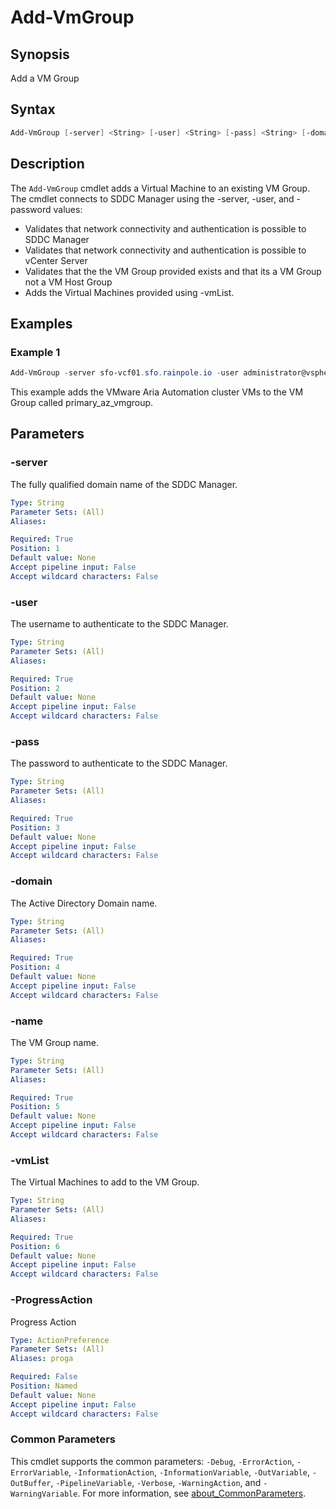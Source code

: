 # Add-VmGroup

## Synopsis

Add a VM Group

## Syntax

```powershell
Add-VmGroup [-server] <String> [-user] <String> [-pass] <String> [-domain] <String> [-name] <String> [-vmList] <String> [-ProgressAction <ActionPreference>] [<CommonParameters>]
```

## Description

The `Add-VmGroup` cmdlet adds a Virtual Machine to an existing VM Group. The cmdlet connects to SDDC Manager using the -server, -user, and -password values:

- Validates that network connectivity and authentication is possible to SDDC Manager
- Validates that network connectivity and authentication is possible to vCenter Server
- Validates that the the VM Group provided exists and that its a VM Group not a VM Host Group
- Adds the Virtual Machines provided using -vmList.

## Examples

### Example 1

```powershell
Add-VmGroup -server sfo-vcf01.sfo.rainpole.io -user administrator@vsphere.local -pass VMw@re1! -domain sfo-m01 -name "sfo-m01_primary-az-vmgroup" -vmList "xint-vra01a,xint-vra01b,xint-vra01c"
```

This example adds the VMware Aria Automation cluster VMs to the VM Group called primary_az_vmgroup.

## Parameters

### -server

The fully qualified domain name of the SDDC Manager.

```yaml
Type: String
Parameter Sets: (All)
Aliases:

Required: True
Position: 1
Default value: None
Accept pipeline input: False
Accept wildcard characters: False
```

### -user

The username to authenticate to the SDDC Manager.

```yaml
Type: String
Parameter Sets: (All)
Aliases:

Required: True
Position: 2
Default value: None
Accept pipeline input: False
Accept wildcard characters: False
```

### -pass

The password to authenticate to the SDDC Manager.

```yaml
Type: String
Parameter Sets: (All)
Aliases:

Required: True
Position: 3
Default value: None
Accept pipeline input: False
Accept wildcard characters: False
```

### -domain

The Active Directory Domain name.

```yaml
Type: String
Parameter Sets: (All)
Aliases:

Required: True
Position: 4
Default value: None
Accept pipeline input: False
Accept wildcard characters: False
```

### -name

The VM Group name.

```yaml
Type: String
Parameter Sets: (All)
Aliases:

Required: True
Position: 5
Default value: None
Accept pipeline input: False
Accept wildcard characters: False
```

### -vmList

The Virtual Machines to add to the VM Group.

```yaml
Type: String
Parameter Sets: (All)
Aliases:

Required: True
Position: 6
Default value: None
Accept pipeline input: False
Accept wildcard characters: False
```

### -ProgressAction

Progress Action

```yaml
Type: ActionPreference
Parameter Sets: (All)
Aliases: proga

Required: False
Position: Named
Default value: None
Accept pipeline input: False
Accept wildcard characters: False
```

### Common Parameters

This cmdlet supports the common parameters: `-Debug`, `-ErrorAction`, `-ErrorVariable`, `-InformationAction`, `-InformationVariable`, `-OutVariable`, `-OutBuffer`, `-PipelineVariable`, `-Verbose`, `-WarningAction`, and `-WarningVariable`. For more information, see [about_CommonParameters](http://go.microsoft.com/fwlink/?LinkID=113216).

